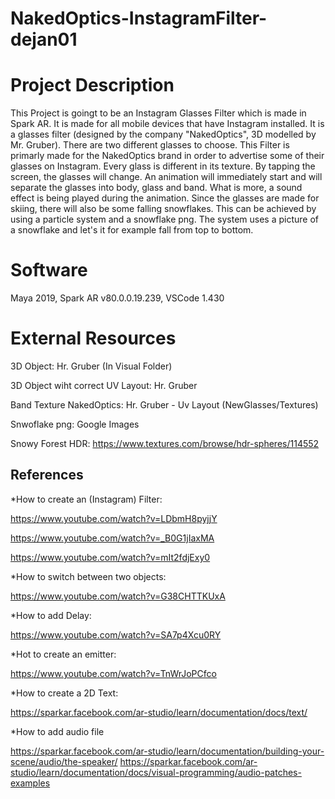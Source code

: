 # NakedOptics-InstagramFilter-dejan01

# Project Description

This Project is goingt to be an Instagram Glasses Filter which is made in Spark AR. It is made for all mobile devices that have Instagram installed. It is a glasses filter (designed by the company "NakedOptics", 3D modelled by Mr. Gruber). There are two different glasses to choose. This Filter is primarly made for the NakedOptics brand in order to advertise some of their glasses on Instagram.
Every glass is different in its texture. By tapping the screen, the glasses will change. An animation will immediately start and will separate the glasses into body, glass and band. What is more, a sound effect is being played during the animation.
Since the glasses are made for skiing, there will also be some falling snowflakes. This can be achieved by using a particle system and a snowflake png. The system uses a picture of a snowflake and let's it for example fall from top to bottom.


# Software
 
 Maya 2019, Spark AR v80.0.0.19.239, VSCode 1.430
 
# External Resources

3D Object: Hr. Gruber (In Visual Folder)

3D Object wiht correct UV Layout: Hr. Gruber 

Band Texture NakedOptics: Hr. Gruber - Uv Layout (NewGlasses/Textures)

Snwoflake png: Google Images

Snowy Forest HDR: https://www.textures.com/browse/hdr-spheres/114552

## References

*How to create an (Instagram) Filter:

https://www.youtube.com/watch?v=LDbmH8pyjjY

https://www.youtube.com/watch?v=_B0G1jIaxMA

https://www.youtube.com/watch?v=mIt2fdjExy0

*How to switch between two objects:

https://www.youtube.com/watch?v=G38CHTTKUxA

*How to add Delay:

https://www.youtube.com/watch?v=SA7p4Xcu0RY

*Hot to create an emitter:

https://www.youtube.com/watch?v=TnWrJoPCfco

*How to create a 2D Text:

https://sparkar.facebook.com/ar-studio/learn/documentation/docs/text/

*How to add audio file 

https://sparkar.facebook.com/ar-studio/learn/documentation/building-your-scene/audio/the-speaker/
https://sparkar.facebook.com/ar-studio/learn/documentation/docs/visual-programming/audio-patches-examples
